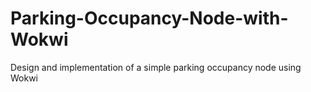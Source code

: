 # Parking-Occupancy-Node-with-Wokwi
Design and implementation of a simple parking occupancy node using Wokwi
